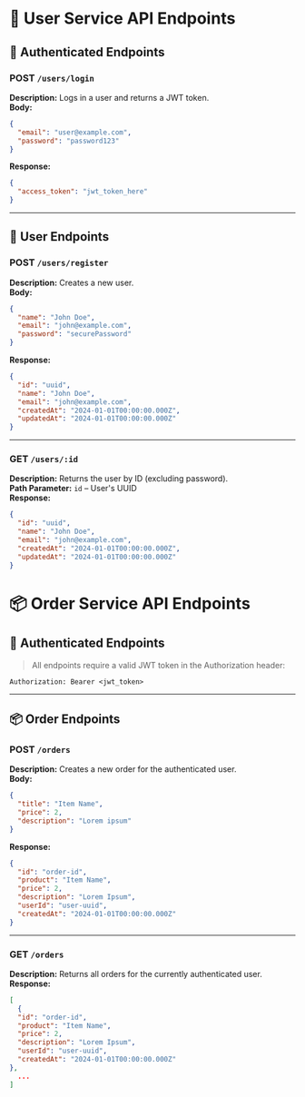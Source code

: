 # 📘 User Service API Endpoints

## 🔐 Authenticated Endpoints

### POST `/users/login`
**Description:** Logs in a user and returns a JWT token.  
**Body:**

```json
{
  "email": "user@example.com",
  "password": "password123"
}
```
**Response:**
```json
{
  "access_token": "jwt_token_here"
}
```

---

## 👤 User Endpoints

### POST `/users/register`
**Description:** Creates a new user.  
**Body:**
```json
{
  "name": "John Doe",
  "email": "john@example.com",
  "password": "securePassword"
}
```
**Response:**
```json
{
  "id": "uuid",
  "name": "John Doe",
  "email": "john@example.com",
  "createdAt": "2024-01-01T00:00:00.000Z",
  "updatedAt": "2024-01-01T00:00:00.000Z"
}
```

---

### GET `/users/:id`
**Description:** Returns the user by ID (excluding password).  
**Path Parameter:** `id` – User's UUID  
**Response:**
```json
{
  "id": "uuid",
  "name": "John Doe",
  "email": "john@example.com",
  "createdAt": "2024-01-01T00:00:00.000Z",
  "updatedAt": "2024-01-01T00:00:00.000Z"
}
```

# 📦 Order Service API Endpoints

## 🔐 Authenticated Endpoints

> All endpoints require a valid JWT token in the Authorization header:
```
Authorization: Bearer <jwt_token>
```

---

## 📦 Order Endpoints

### POST `/orders`
**Description:** Creates a new order for the authenticated user.  
**Body:**
```json
{
  "title": "Item Name",
  "price": 2,
  "description": "Lorem ipsum"
}
```
**Response:**
```json
{
  "id": "order-id",
  "product": "Item Name",
  "price": 2,
  "description": "Lorem Ipsum",
  "userId": "user-uuid",
  "createdAt": "2024-01-01T00:00:00.000Z"
}
```

---

### GET `/orders`
**Description:** Returns all orders for the currently authenticated user.  
**Response:**
```json
[
  {
  "id": "order-id",
  "product": "Item Name",
  "price": 2,
  "description": "Lorem Ipsum",
  "userId": "user-uuid",
  "createdAt": "2024-01-01T00:00:00.000Z"
},
  ...
]
```